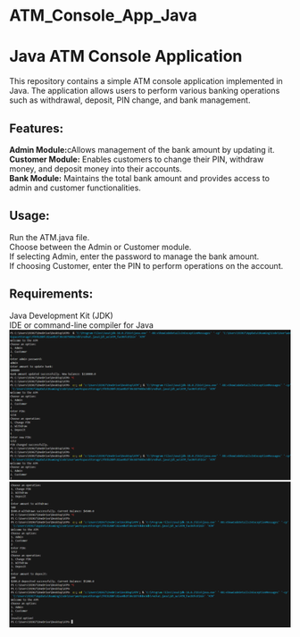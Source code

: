 # ATM_Console_App_Java

<h1>Java ATM Console Application</h1>

This repository contains a simple ATM console application implemented in Java. The application allows users to perform various banking operations such as withdrawal, deposit, PIN change, and bank management.

<h2>Features:</h2>
<b>Admin Module:</b>cAllows management of the bank amount by updating it.<br>
<b>Customer Module:</b> Enables customers to change their PIN, withdraw money, and deposit money into their accounts.<br>
<b>Bank Module:</b> Maintains the total bank amount and provides access to admin and customer functionalities.

<h2>Usage:</h2>
Run the ATM.java file.<br>
Choose between the Admin or Customer module.<br>
If selecting Admin, enter the password to manage the bank amount.<br>
If choosing Customer, enter the PIN to perform operations on the account.

<h2>Requirements:</h2>
Java Development Kit (JDK)<br>
IDE or command-line compiler for Java

<img src="Screenshots/1.png">
<br>
<img src="Screenshots/2.png">
